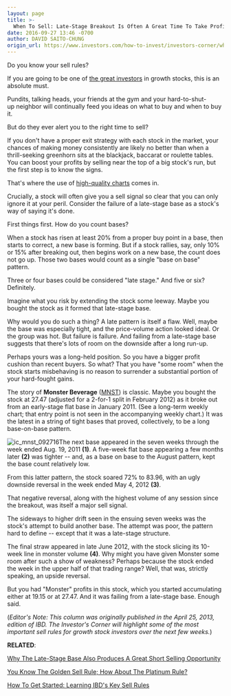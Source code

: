 ```yaml
---
layout: page
title: >-
  When To Sell: Late-Stage Breakout Is Often A Great Time To Take Profits
date: 2016-09-27 13:46 -0700
author: DAVID SAITO-CHUNG
origin_url: https://www.investors.com/how-to-invest/investors-corner/when-to-sell-late-stage-breakout-is-often-a-great-time-to-take-profits/
---
```


Do you know your sell rules?

If you are going to be one of [the great investors](https://www.investors.com/ibd-university/can-slim/) in growth stocks, this is an absolute must.

Pundits, talking heads, your friends at the gym and your hard-to-shut-up neighbor will continually feed you ideas on what to buy and when to buy it.

But do they ever alert you to the right time to sell?

If you don't have a proper exit strategy with each stock in the market, your chances of making money consistently are likely no better than when a thrill-seeking greenhorn sits at the blackjack, baccarat or roulette tables. You can boost your profits by selling near the top of a big stock's run, but the first step is to know the signs.

That's where the use of [high-quality charts](http://research.investors.com/stock-charts/nasdaq-nasdaq-composite-0ndqc.htm?cht=pvc&type=DAILY) comes in.

Crucially, a stock will often give you a sell signal so clear that you can only ignore it at your peril. Consider the failure of a late-stage base as a stock's way of saying it's done.

First things first. How do you count bases?

When a stock has risen at least 20% from a proper buy point in a base, then starts to correct, a new base is forming. But if a stock rallies, say, only 10% or 15% after breaking out, then begins work on a new base, the count does not go up. Those two bases would count as a single "base on base" pattern.

Three or four bases could be considered "late stage." And five or six? Definitely.

Imagine what you risk by extending the stock some leeway. Maybe you bought the stock as it formed that late-stage base.

Why would you do such a thing? A late pattern is itself a flaw. Well, maybe the base was especially tight, and the price-volume action looked ideal. Or the group was hot. But failure is failure. And failing from a late-stage base suggests that there's lots of room on the downside after a long run-up.

Perhaps yours was a long-held position. So you have a bigger profit cushion than recent buyers. So what? That you have "some room" when the stock starts misbehaving is no reason to surrender a substantial portion of your hard-fought gains.

The story of **Monster Beverage** ([MNST](https://research.investors.com/quote.aspx?symbol=MNST)) is classic. Maybe you bought the stock at 27.47 (adjusted for a 2-for-1 split in February 2012) as it broke out from an early-stage flat base in January 2011. (See a long-term weekly chart; that entry point is not seen in the accompanying weekly chart.) It was the latest in a string of tight bases that proved, collectively, to be a long base-on-base pattern.

![ic_mnst_092716](https://www.investors.com/wp-content/uploads/2016/09/IC_mnst_092716-1024x551.jpg)The next base appeared in the seven weeks through the week ended Aug. 19, 2011 **(1)**. A five-week flat base appearing a few months later **(2)** was tighter -- and, as a base on base to the August pattern, kept the base count relatively low.

From this latter pattern, the stock soared 72% to 83.96, with an ugly downside reversal in the week ended May 4, 2012 **(3)**.

That negative reversal, along with the highest volume of any session since the breakout, was itself a major sell signal.

The sideways to higher drift seen in the ensuing seven weeks was the stock's attempt to build another base. The attempt was poor, the pattern hard to define -- except that it was a late-stage structure.

The final straw appeared in late June 2012, with the stock slicing its 10-week line in monster volume **(4)**. Why might you have given Monster some room after such a show of weakness? Perhaps because the stock ended the week in the upper half of that trading range? Well, that was, strictly speaking, an upside reversal.

But you had "Monster" profits in this stock, which you started accumulating either at 19.15 or at 27.47. And it was failing from a late-stage base. Enough said.

(_Editor's Note: This column was originally published in the April 25, 2013, edition of IBD. The Investor's Corner will highlight some of the most important sell rules for growth stock investors over the next few weeks._)

**RELATED**:

[Why The Late-Stage Base Also Produces A Great Short Selling Opportunity](https://www.investors.com/research/the-short-side/why-the-late-stage-base-can-be-a-short-sellers-good-friend/)

[You Know The Golden Sell Rule; How About The Platinum Rule?](https://www.investors.com/market-trend/the-big-picture/no-pneumonia-for-the-stock-market-yet-but-indexes-show-weakness-again/)

[How To Get Started: Learning IBD's Key Sell Rules](https://www.investors.com/ibd-university/how-to-sell/)
